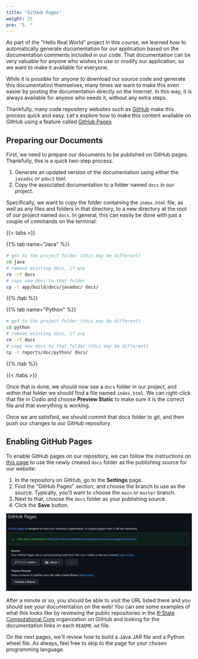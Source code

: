 ```yaml
---
title: "GitHub Pages"
weight: 25
pre: "5. "
---
```


As part of the "Hello Real World" project in this course, we learned how to automatically generate documentation for our application based on the documentation comments included in our code. That documentation can be very valuable for anyone who wishes to use or modify our application, so we want to make it available for everyone. 

While it is possible for anyone to download our source code and generate this documentation themselves, many times we want to make this even easier by posting the documentation directly on the Internet. In this way, it is always available for anyone who needs it, without any extra steps. 

Thankfully, many code repository websites such as [GitHub](https://github.com/) make this process quick and easy. Let's explore how to make this content available on GitHub using a feature called [GitHub Pages](https://pages.github.com/)

## Preparing our Documents

First, we need to prepare our documents to be published on GitHub pages. Thankfully, this is a quick two-step process.

1. Generate an updated version of the documentation using either the `javadoc` or `pdoc3` tool. 
2. Copy the associated documentation to a folder named `docs` in our project.

Specifically, we want to copy the folder containing the `index.html` file, as well as any files and folders in that directory, to a new directory at the root of our project named `docs`. In general, this can easily be done with just a couple of commands on the terminal:

{{< tabs >}}

{{% tab name="Java" %}}

```bash
# get to the project folder (this may be different)
cd java
# remove existing docs, if any
rm -rf docs
# copy new docs to that folder
cp -r app/build/docs/javadoc/ docs/
```

{{% /tab %}}

{{% tab name="Python" %}}

```bash
# get to the project folder (this may be different)
cd python
# remove existing docs, if any
rm -rf docs
# copy new docs to that folder (this may be different)
cp -r reports/doc/python/ docs/
```

{{% /tab %}}

{{< /tabs >}}

Once that is done, we should now see a `docs` folder in our project, and within that folder we should find a file named `index.html`. We can right-click that file in Codio and choose **Preview Static** to make sure it is the correct file and that everything is working. 

Once we are satisfied, we should commit that docs folder to git, and then push our changes to our GitHub repository.

## Enabling GitHub Pages

To enable GitHub pages on our repository, we can follow the instructions on [this page](https://docs.github.com/en/github/working-with-github-pages/configuring-a-publishing-source-for-your-github-pages-site) to use the newly created `docs` folder as the publishing source for our website:

1. In the repository on GitHub, go to the **Settings** page.
2. Find the "GitHub Pages" section, and choose the branch to use as the source. Typically, you'll want to choose the `main` or `master` branch.
3. Next to that, choose the `docs` folder as your publishing source.
4. Click the **Save** button.

![Github Pages](/images/15/gh-pages.png)

After a minute or so, you should be able to visit the URL listed there and you should see your documentation on the web! You can see some examples of what this looks like by reviewing the public repositories in the [K-State Computational Core](https://github.com/K-State-Computational-Core/) organization on GitHub and looking for the documentation links in each `README.md` file. 

On the next pages, we'll review how to build a Java JAR file and a Python wheel file. As always, feel free to skip to the page for your chosen programming language.


